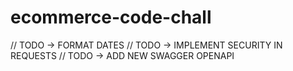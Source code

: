 # ecommerce-code-chall

// TODO -> FORMAT DATES
// TODO -> IMPLEMENT SECURITY IN REQUESTS
// TODO -> ADD NEW SWAGGER OPENAPI